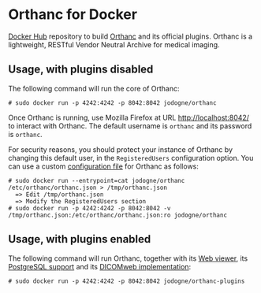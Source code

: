 # Orthanc for Docker
[Docker Hub](https://www.docker.com/) repository to build [Orthanc](http://www.orthanc-server.com/) and its official plugins. Orthanc is a lightweight, RESTful Vendor Neutral Archive for medical imaging.

## Usage, with plugins disabled

The following command will run the core of Orthanc:

```
# sudo docker run -p 4242:4242 -p 8042:8042 jodogne/orthanc
```

Once Orthanc is running, use Mozilla Firefox at URL [http://localhost:8042/](http://orthanc:orthanc@localhost:8042/app/explorer.html) to interact with Orthanc. The default username is `orthanc` and its password is `orthanc`.

For security reasons, you should protect your instance of Orthanc by changing this default user, in the `RegisteredUsers` configuration option. You can use a custom [configuration file](https://code.google.com/p/orthanc/wiki/OrthancConfiguration) for Orthanc as follows:

```
# sudo docker run --entrypoint=cat jodogne/orthanc /etc/orthanc/orthanc.json > /tmp/orthanc.json
  => Edit /tmp/orthanc.json
  => Modify the RegisteredUsers section
# sudo docker run -p 4242:4242 -p 8042:8042 -v /tmp/orthanc.json:/etc/orthanc/orthanc.json:ro jodogne/orthanc
```

## Usage, with plugins enabled

The following command will run Orthanc, together with its [Web viewer](https://code.google.com/p/orthanc-webviewer/), its [PostgreSQL support](https://code.google.com/p/orthanc-postgresql/) and its [DICOMweb implementation](https://bitbucket.org/sjodogne/orthanc-dicomweb/):

```
# sudo docker run -p 4242:4242 -p 8042:8042 jodogne/orthanc-plugins
```
